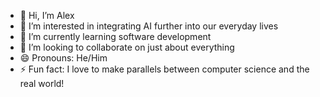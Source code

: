 - 👋 Hi, I’m Alex
- 👀 I’m interested in integrating AI further into our everyday lives
- 🌱 I’m currently learning software development
- 💞️ I’m looking to collaborate on just about everything
- 😄 Pronouns: He/Him
- ⚡ Fun fact: I love to make parallels between computer science and the real world!

<!---
Gersh01/Gersh01 is a ✨ special ✨ repository because its `README.md` (this file) appears on your GitHub profile.
You can click the Preview link to take a look at your changes.
--->
